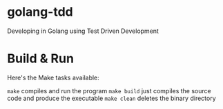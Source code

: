 golang-tdd
==========

Developing in Golang using Test Driven Development



Build & Run
===========

Here's the Make tasks available:

```make``` compiles and run the program
```make build``` just compiles the source code and produce the executable
```make clean``` deletes the binary directory




